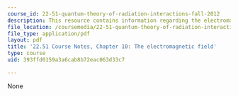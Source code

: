 ```yaml
---
course_id: 22-51-quantum-theory-of-radiation-interactions-fall-2012
description: This resource contains information regarding the electromagnetic field.
file_location: /coursemedia/22-51-quantum-theory-of-radiation-interactions-fall-2012/393ffd0159a3a6cab8b72eac063d33c7_MIT22_51F12_Ch10.pdf
file_type: application/pdf
layout: pdf
title: '22.51 Course Notes, Chapter 10: The electromagnetic field'
type: course
uid: 393ffd0159a3a6cab8b72eac063d33c7

---
```

None